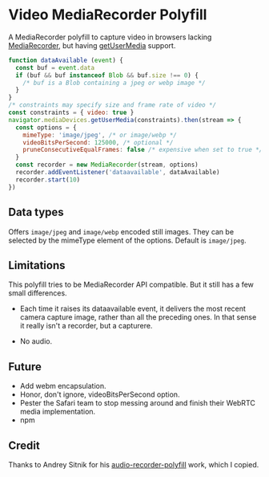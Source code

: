 # Video MediaRecorder Polyfill

A MediaRecorder polyfill to capture video in browsers lacking [MediaRecorder], but having [getUserMedia] support.



```js
function dataAvailable (event) {
  const buf = event.data
  if (buf && buf instanceof Blob && buf.size !== 0) {
    /* buf is a Blob containing a jpeg or webp image */
  }
}
/* constraints may specify size and frame rate of video */
const constraints = { video: true }
navigator.mediaDevices.getUserMedia(constraints).then(stream => {
  const options = {
    mimeType: 'image/jpeg', /* or image/webp */
    videoBitsPerSecond: 125000, /* optional */
    pruneConsecutiveEqualFrames: false /* expensive when set to true */
  }
  const recorder = new MediaRecorder(stream, options)
  recorder.addEventListener('dataavailable', dataAvailable)
  recorder.start(10)
})
```



## Data types

Offers `image/jpeg` and `image/webp` encoded still images. They can be selected by the mimeType element of the options. Default is `image/jpeg`.

## Limitations

This polyfill tries to be MediaRecorder API compatible. But it still has a few small differences.

* Each time it raises its dataavailable event, it delivers the most recent camera capture image, rather than all the preceding ones. In that
sense it really isn't a recorder, but a capturere.

* No audio. 

## Future

* Add webm encapsulation.
* Honor, don't ignore, videoBitsPerSecond option.
* Pester the Safari team to stop messing around and finish their WebRTC media implementation.
* npm

## Credit

Thanks to Andrey Sitnik for his [audio-recorder-polyfill] work, which I copied.

[MediaRecorder]: https://developer.mozilla.org/en-US/docs/Web/API/MediaRecorder

[getUserMedia]: https://developer.mozilla.org/en-US/docs/Web/API/MediaRecorder

[audio-recorder-polyfill]: https://github.com/ai/audio-recorder-polyfill
